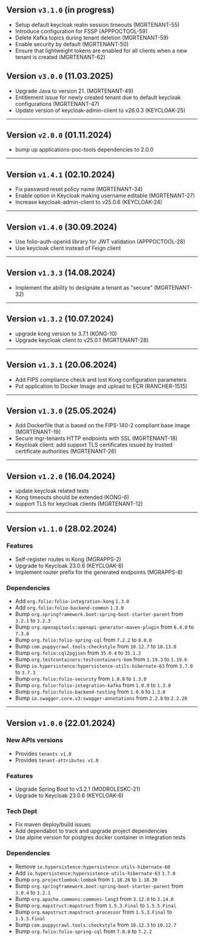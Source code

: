 ## Version `v3.1.0` (in progress)
* Setup default keycloak realm session timeouts (MGRTENANT-55)
* Introduce configuration for FSSP (APPPOCTOOL-59)
* Delete Kafka topics during tenant deletion (MGRTENANT-59)
* Enable security by default (MGRTENANT-50)
* Ensure that lightweight tokens are enabled for all clients when a new tenant is created (MGRTENANT-62)

## Version `v3.0.0` (11.03.2025)
* Upgrade Java to version 21. (MGRTENANT-49)
* Entitlement issue for newly created tenant due to default keycloak configurations (MGRTENANT-47)
* Update version of keycloak-admin-client to v26.0.3 (KEYCLOAK-25)

---

## Version `v2.0.0` (01.11.2024)
* bump up applications-poc-tools dependencies to 2.0.0

---

## Version `v1.4.1` (02.10.2024)
* Fix password reset policy name (MGRTENANT-34)
* Enable option in Keycloak making username editable (MGRTENANT-27)
* Increase keycloak-admin-client to v25.0.6 (KEYCLOAK-24)

---

## Version `v1.4.0` (30.09.2024)
* Use folio-auth-openid library for JWT validation (APPPOCTOOL-28)
* Use keycloak client instead of Feign client

---

## Version `v1.3.3` (14.08.2024)
* Implement the ability to designate a tenant as "secure" (MGRTENANT-32)

---

## Version `v1.3.2` (10.07.2024)
* upgrade kong version to 3.7.1 (KONG-10)
* Upgrade keycloak client to v25.0.1 (MGRTENANT-28)

---

## Version `v1.3.1` (20.06.2024)
* Add FIPS compliance check and lost Kong configuration parameters
* Put application to Docker Image and upload to ECR (RANCHER-1515)

---

## Version `v1.3.0` (25.05.2024)
* Add Dockerfile that is based on the FIPS-140-2 compliant base image (MGRTENANT-19)
* Secure mgr-tenants HTTP endpoints with SSL (MGRTENANT-18)
* Keycloak client: add support TLS certificates issued by trusted certificate authorities (MGRTENANT-26)

---

## Version `v1.2.0` (16.04.2024)
* update keycloak related tests
* Kong timeouts should be extended (KONG-6)
* support TLS for keycloak clients (MGRTENANT-12)

---

## Version `v1.1.0` (28.02.2024)
### Features
* Self-register routes in Kong (MGRAPPS-2)
* Upgrade to Keycloak 23.0.6 (KEYCLOAK-6)
* Implement router prefix for the generated endpoints (MGRAPPS-8)

### Dependencies
* Add `org.folio:folio-integration-kong` `1.3.0`
* Add `org.folio:folio-backend-common` `1.3.0`
* Bump `org.springframework.boot:spring-boot-starter-parent` from `3.2.1` to `3.2.3`
* Bump `org.openapitools:openapi-generator-maven-plugin` from `6.4.0` to `7.3.0`
* Bump `org.folio:folio-spring-cql` from `7.2.2` to `8.0.0`
* Bump `com.puppycrawl.tools:checkstyle` from `10.12.7` to `10.13.0`
* Bump `org.folio:cql2pgjson` from `35.0.4` to `35.1.2`
* Bump `org.testcontainers:testcontainers-bom` from `1.19.3` to `1.19.6`
* Bump `io.hypersistence:hypersistence-utils-hibernate-63` from `3.7.0` to `3.7.3`
* Bump `org.folio:folio-security` from `1.0.0` to `1.3.0`
* Bump `org.folio:folio-integration-kafka` from `1.0.0` to `1.3.0`
* Bump `org.folio:folio-backend-testing` from `1.0.0` to `1.3.0`
* Bump `io.swagger.core.v3:swagger-annotations` from `2.2.8` to `2.2.20`

---

## Version `v1.0.0` (22.01.2024)
### New APIs versions
* Provides `tenants v1.0`
* Provides `tenant-attributes v1.0`

### Features
* Upgrade Spring Boot to v3.2.1 (MODROLESKC-21)
* Upgrade to Keycloak 23.0.6 (KEYCLOAK-6)

### Tech Dept
* Fix maven deploy/build issues
* Add dependabot to track and upgrade project dependencies
* Use alpine version for postgres docker container in integration tests

### Dependencies
* Remove `io.hypersistence:hypersistence-utils-hibernate-60`
* Add `io.hypersistence:hypersistence-utils-hibernate-63` `3.7.0`
* Bump `org.projectlombok:lombok` from `1.18.26` to `1.18.30`
* Bump `org.springframework.boot:spring-boot-starter-parent` from `3.0.4` to `3.2.1`
* Bump `org.apache.commons:commons-lang3` from `3.12.0` to `3.14.0`
* Bump `org.mapstruct:mapstruct` from `1.5.3.Final` to `1.5.5.Final`
* Bump `org.mapstruct:mapstruct-processor` from `1.5.3.Final` to `1.5.5.Final`
* Bump `com.puppycrawl.tools:checkstyle` from `10.12.3` to `10.12.7`
* Bump `org.folio:folio-spring-cql` from `7.0.0` to `7.2.2`
